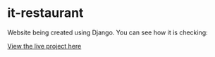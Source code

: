 # it-restaurant

Website being created using Django.
You can see how it is checking:

[View the live project here](https://it-restaurant-42ee32c14928.herokuapp.com/)